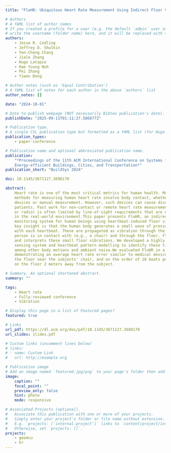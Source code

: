 ```yaml
---
title: "FloHR: Ubiquitous Heart Rate Measurement Using Indirect Floor Vibration Sensing"

# Authors
# A YAML list of author names
# If you created a profile for a user (e.g. the default `admin` user at `content/authors/admin/`),
# write the username (folder name) here, and it will be replaced with their full name and linked to their profile.
authors:
    - Jesse R. Codling
    - Jeffrey D. Shulkin
    - Yen-Cheng Chang
    - Jiale Zhang
    - Hugo Latapie
    - Hae Young Noh
    - Pei Zhang
    - Yiwen Dong

# Author notes (such as 'Equal Contribution')
# A YAML list of notes for each author in the above `authors` list
author_notes: []

date: "2024-10-01"

# Date to publish webpage (NOT necessarily Bibtex publication's date).
publishDate: "2025-09-11T01:11:27.586677Z"

# Publication type.
# A single CSL publication type but formatted as a YAML list (for Hugo requirements).
publication_types:
    - paper-conference

# Publication name and optional abbreviated publication name.
publication:
    "*Proceedings of the 11th ACM International Conference on Systems for
    Energy-efficient Buildings, Cities, and Transportation*"
publication_short: "BuildSys 2024"

doi: 10.1145/3671127.3698170

abstract:
    Heart rate is one of the most critical metrics for human health. Most common
    methods for measuring human heart rate involve body contact, whether from wearable
    devices or manual measurement. However, such devices can cause discomfort to some
    patients. Past work for non-contact or remote heart rate measurement (e.g., camera
    or radio) is often limited by line-of-sight requirements that are not always possible
    in the real-world environment.This paper presents FloHR, an indirect heart rate
    monitoring system for human beings using heartbeat-induced floor vibrations. The
    key insight is that the human body generates a small wave of pressure and sound
    with each heartbeat. These are propagated as vibration through the structures the
    person is in contact with (e.g., a chair) and through the floor. FloHR then detects
    and interprets these small floor vibrations. We developed a highly sensitive vibration
    sensing system and heartbeat pattern modelling to identify these tiny vibrations
    among other body motions and ambient noise.We evaluated FloHR in a real home environment,
    demonstrating an average heart rate error similar to medical device standards on
    the floor near the subjects' chair, and on the order of 10 beats per minute (bpm)
    on the floor 2 meters away from the subject.

# Summary. An optional shortened abstract.
summary: ""

tags:
    - Heart rate
    - Fully-reviewed conference
    - Vibration

# Display this page in a list of Featured pages?
featured: true

# Links
url_pdf: https://dl.acm.org/doi/pdf/10.1145/3671127.3698170
url_slides: slides.pdf

# Custom links (uncomment lines below)
# links:
# - name: Custom Link
#   url: http://example.org

# Publication image
# Add an image named `featured.jpg/png` to your page's folder then add a caption below.
image:
    caption: ""
    focal_point: ""
    preview_only: false
    hint: photo
    mode: responsive

# Associated Projects (optional).
#   Associate this publication with one or more of your projects.
#   Simply enter your project's folder or file name without extension.
#   E.g. `projects: ['internal-project']` links to `content/project/internal-project/index.md`.
#   Otherwise, set `projects: []`.
projects:
    - geomcu
    - hr
---
```

